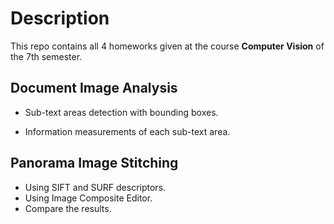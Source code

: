 # Description
This repo contains all 4 homeworks given at the course **Computer Vision** of the 7th semester.

## Document Image Analysis

* Sub-text areas detection with bounding boxes.

* Information measurements of each sub-text area.

## Panorama Image Stitching

* Using SIFT and SURF descriptors.
* Using Image Composite Editor.
* Compare the results.